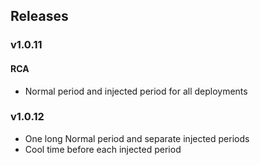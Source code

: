 ## Releases
### v1.0.11
#### RCA
- Normal period and injected period for all deployments

### v1.0.12
- One long Normal period and separate injected periods
- Cool time before each injected period
